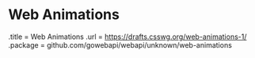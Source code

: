 # Web Animations

.title = Web Animations
.url = <https://drafts.csswg.org/web-animations-1/>
.package = github.com/gowebapi/webapi/unknown/web-animations
